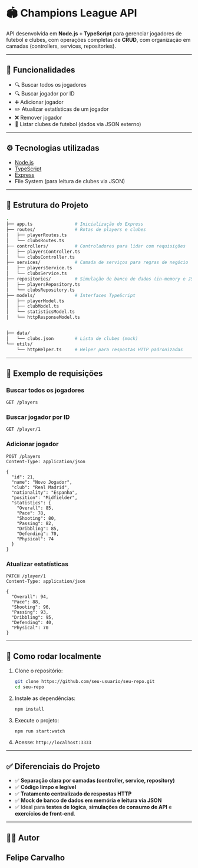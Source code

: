 # 🏟️ Champions League API

API desenvolvida em **Node.js + TypeScript** para gerenciar jogadores de futebol e clubes, com operações completas de **CRUD**, com organização em camadas (controllers, services, repositories).

---

## 📌 Funcionalidades

- 🔍 Buscar todos os jogadores
- 🔍 Buscar jogador por ID
- ➕ Adicionar jogador
- ✏️ Atualizar estatísticas de um jogador
- ❌ Remover jogador
- 🏢 Listar clubes de futebol (dados via JSON externo)

---

## ⚙️ Tecnologias utilizadas

- [Node.js](https://nodejs.org/)
- [TypeScript](https://www.typescriptlang.org/)
- [Express](https://expressjs.com/)
- File System (para leitura de clubes via JSON)

---

## 🧠 Estrutura do Projeto

```bash
.
├── app.ts                # Inicialização do Express
├── routes/               # Rotas de players e clubes
│   ├── playerRoutes.ts
│   └── clubsRoutes.ts
├── controllers/          # Controladores para lidar com requisições
│   ├── playersController.ts
│   └── clubsController.ts
├── services/             # Camada de serviços para regras de negócio
│   ├── playersService.ts
│   └── clubsService.ts
├── repositories/         # Simulação de banco de dados (in-memory e JSON)
│   ├── playersRepository.ts
│   └── clubsRepository.ts
├── models/               # Interfaces TypeScript
│   ├── playerModel.ts
│   ├── clubModel.ts
│   └── statisticsModel.ts
│   └── httpResponseModel.ts


├── data/
│   └── clubs.json        # Lista de clubes (mock)
└── utils/
    └── httpHelper.ts     # Helper para respostas HTTP padronizadas
```

---

## 🧪 Exemplo de requisições

### Buscar todos os jogadores
```http
GET /players
```

### Buscar jogador por ID
```http
GET /player/1
```

### Adicionar jogador
```http
POST /players
Content-Type: application/json

{
  "id": 21,
  "name": "Novo Jogador",
  "club": "Real Madrid",
  "nationality": "Espanha",
  "position": "Midfielder",
  "statistics": {
    "Overall": 85,
    "Pace": 78,
    "Shooting": 80,
    "Passing": 82,
    "Dribbling": 85,
    "Defending": 70,
    "Physical": 74
  }
}
```

### Atualizar estatísticas
```http
PATCH /player/1
Content-Type: application/json

{
  "Overall": 94,
  "Pace": 88,
  "Shooting": 96,
  "Passing": 93,
  "Dribbling": 95,
  "Defending": 40,
  "Physical": 70
}
```

---

## 🚀 Como rodar localmente

1. Clone o repositório:
   ```bash
   git clone https://github.com/seu-usuario/seu-repo.git
   cd seu-repo
   ```

2. Instale as dependências:
   ```bash
   npm install
   ```

3. Execute o projeto:
   ```bash
   npm run start:watch
   ```

4. Acesse: `http://localhost:3333`

---

## ✅ Diferenciais do Projeto

- ✅ **Separação clara por camadas (controller, service, repository)**
- ✅ **Código limpo e legível**
- ✅ **Tratamento centralizado de respostas HTTP**
- ✅ **Mock de banco de dados em memória e leitura via JSON**
- ✅ Ideal para **testes de lógica**, **simulações de consumo de API** e **exercícios de front-end**.

---

## 👨‍💻 Autor

**Felipe Carvalho**  
---
